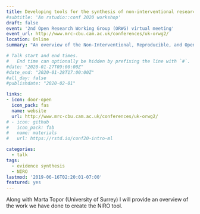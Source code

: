 ```yaml
---
title: Developing tools for the synthesis of non‐interventional research
#subtitle: 'An rstudio::conf 2020 workshop'
draft: false
event: '2nd Open Research Working Group (ORWG) virtual meeting'
event_url: http://www.mrc-cbu.cam.ac.uk/conferences/uk-orwg2/
location: Online
summary: "An overview of the Non-Interventional, Reproducible, and Open (NIRO) Systematic Reviews project to date"

# Talk start and end times.
#   End time can optionally be hidden by prefixing the line with `#`.
#date: "2020-01-27T09:00:00Z"
#date_end: "2020-01-28T17:00:00Z"
#all_day: false
#publishdate: "2020-02-01"

links:
- icon: door-open
  icon_pack: fas
  name: website
  url: http://www.mrc-cbu.cam.ac.uk/conferences/uk-orwg2/
# - icon: github
#   icon_pack: fab
#   name: materials
#   url: https://rstd.io/conf20-intro-ml

categories:
  - talk
tags:
  - evidence synthesis
  - NIRO
lastmod: '2019-06-16T02:20:01-07:00'
featured: yes
---
```


Along with Marta Topor (University of Surrey) I will provide an overview of the work we have done to create the NIRO tool. 
